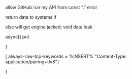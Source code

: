 allow GitHub run my API from const “.” error  



return data to systems if

else will get engine jacked; void data leak


async[] put








}

[
always-raw-tcp-keywords = %INSERT% "Content-Type: application/pairing+tlv8"]

}
